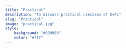 ```yaml
---
title: "Practical"
description: "To discuss practical usecases of DeFi"
slug: "Practical"
image: "practical.jpg"
style:
    background: "#009900"
    color: "#fff"
---
```

